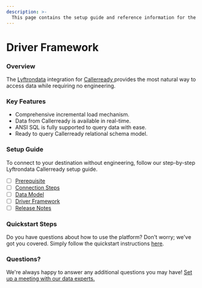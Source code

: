 ```yaml
---
description: >-
  This page contains the setup guide and reference information for the Callerready source connector.
---
```


# Driver Framework

### Overview

The [Lyftrondata](https://www.lyftrondata.com/) integration for [Callerready](https://www.lyftrondata.com/integration/callerready/)[ ](https://www.lyftrondata.com/integration/callerready/)provides the most natural way to access data while requiring no engineering.

### Key Features

* Comprehensive incremental load mechanism.
* Data from Callerready is available in real-time.&#x20;
* ANSI SQL is fully supported to query data with ease.
* Ready to query Callerready relational schema model.

### Setup Guide

To connect to your destination without engineering, follow our step-by-step Lyftrondata Callerready setup guide.

* [ ] [Prerequisite](../../marketing-analytics/callerready/prerequisite.md)
* [ ] [Connection Steps](../../marketing-analytics/callerready/connection-steps.md)
* [ ] [Data Model](../../marketing-analytics/callerready/data-model/)
* [ ] [Driver Framework](../../marketing-analytics/callerready/driver-framework/)
* [ ] [Release Notes](../../marketing-analytics/callerready/release-notes.md)

### Quickstart Steps

Do you have questions about how to use the platform? Don't worry; we've got you covered. Simply follow the quickstart instructions [here](../../../quickstart-steps.md).

### Questions? <a href="#questions" id="questions"></a>

We're always happy to answer any additional questions you may have! [Set up a meeting with our data experts.](https://www.lyftrondata.com/book-a-meeting/)


